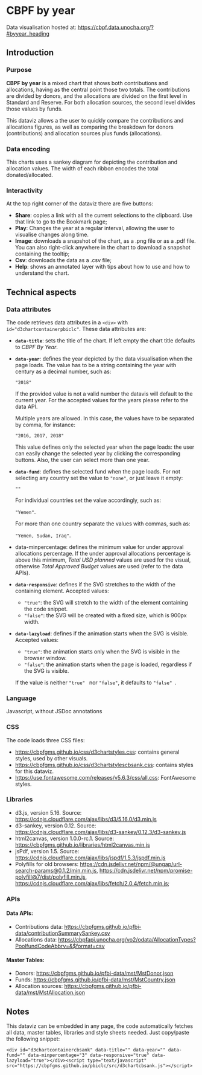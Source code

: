 # CBPF by year

Data visualisation hosted at: https://cbpf.data.unocha.org/?#byyear_heading

## Introduction

### Purpose

**CBPF by year** is a mixed chart that shows both contributions and allocations, having as the central point those two totals. The contributions are divided by donors, and the allocations are divided on the first level in Standard and Reserve. For both allocation sources, the second level divides those values by funds.

This dataviz allows a the user to quickly compare the contributions and allocations figures, as well as comparing the breakdown for donors (contributions) and allocation sources plus funds (allocations).

### Data encoding

This charts uses a sankey diagram for depicting the contribution and allocation values. The width of each ribbon encodes the total donated/allocated.

### Interactivity

At the top right corner of the dataviz there are five buttons:

-   **Share**: copies a link with all the current selections to the clipboard. Use that link to go to the Bookmark page;
-   **Play**: Changes the year at a regular interval, allowing the user to visualise changes along time.
-   **Image**: downloads a snapshot of the chart, as a .png file or as a .pdf file. You can also right-click anywhere in the chart to download a snapshot containing the tooltip;
-   **Csv**: downloads the data as a .csv file;
-   **Help**: shows an annotated layer with tips about how to use and how to understand the chart.

## Technical aspects

### Data attributes

The code retrieves data attributes in a `<div>` with `id="d3chartcontainerpbiclc"`. These data attributes are:

-   **`data-title`**: sets the title of the chart. If left empty the chart title defaults to _CBPF By Year_.

-   **`data-year`**: defines the year depicted by the data visualisation when the page loads. The value has to be a string containing the year with century as a decimal number, such as:

    `"2018"`

    If the provided value is not a valid number the datavis will default to the current year. For the accepted values for the years please refer to the data API.

    Multiple years are allowed. In this case, the values have to be separated by comma, for instance:

    `"2016, 2017, 2018"`

    This value defines only the selected year when the page loads: the user can easily change the selected year by clicking the corresponding buttons. Also, the user can select more than one year.

-   **`data-fund`**: defines the selected fund when the page loads. For not selecting any country set the value to `"none"`, or just leave it empty:

    `""`

    For individual countries set the value accordingly, such as:

    `"Yemen"`.

    For more than one country separate the values with commas, such as:

    `"Yemen, Sudan, Iraq"`.

-   data-minpercentage: defines the minimum value for under approval allocations percentage. If the under approval allocations percentage is above this minimum, _Total USD planned_ values are used for the visual, otherwise _Total Approved Budget_ values are used (refer to the data APIs).

-   **`data-responsive`**: defines if the SVG stretches to the width of the containing element. Accepted values:

    -   `"true"`: the SVG will stretch to the width of the element containing the code snippet.
    -   `"false"`: the SVG will be created with a fixed size, which is 900px width.

-   **`data-lazyload`**: defines if the animation starts when the SVG is visible. Accepted values:

    -   `"true"`: the animation starts only when the SVG is visible in the browser window.
    -   `"false"`: the animation starts when the page is loaded, regardless if the SVG is visible.

    If the value is neither `"true" ` nor `"false"`, it defaults to `"false" `.

### Language

Javascript, without JSDoc annotations

### CSS

The code loads three CSS files:

-   https://cbpfgms.github.io/css/d3chartstyles.css: contains general styles, used by other visuals.
-   https://cbpfgms.github.io/css/d3chartstylescbsank.css: contains styles for this dataviz.
-   https://use.fontawesome.com/releases/v5.6.3/css/all.css: FontAwesome styles.

### Libraries

-   d3.js, version 5.16. Source: https://cdnjs.cloudflare.com/ajax/libs/d3/5.16.0/d3.min.js
-   d3-sankey, version 0.12. Source: https://cdnjs.cloudflare.com/ajax/libs/d3-sankey/0.12.3/d3-sankey.js
-   html2canvas, version 1.0.0-rc.1. Source: https://cbpfgms.github.io/libraries/html2canvas.min.js
-   jsPdf, version 1.5. Source: https://cdnjs.cloudflare.com/ajax/libs/jspdf/1.5.3/jspdf.min.js
-   Polyfills for old browsers: https://cdn.jsdelivr.net/npm/@ungap/url-search-params@0.1.2/min.min.js,
    https://cdn.jsdelivr.net/npm/promise-polyfill@7/dist/polyfill.min.js,
    https://cdnjs.cloudflare.com/ajax/libs/fetch/2.0.4/fetch.min.js;

### APIs
#### Data APIs:
- Contributions data: https://cbpfgms.github.io/pfbi-data/contributionSummarySankey.csv
- Allocations data: https://cbpfapi.unocha.org/vo2/odata/AllocationTypes?PoolfundCodeAbbrv=&$format=csv

#### Master Tables:
- Donors: https://cbpfgms.github.io/pfbi-data/mst/MstDonor.json
- Funds: https://cbpfgms.github.io/pfbi-data/mst/MstCountry.json
- Allocation sources: https://cbpfgms.github.io/pfbi-data/mst/MstAllocation.json

## Notes
This dataviz can be embedded in any page, the code automatically fetches all data, master tables, libraries and style sheets needed.
Just copy/paste the following snippet:

`<div id="d3chartcontainercbsank" data-title="" data-year="" data-fund="" data-minpercentage="3" data-responsive="true" data-lazyload="true"></div><script type="text/javascript" src="https://cbpfgms.github.io/pbiclc/src/d3chartcbsank.js"></script>`
